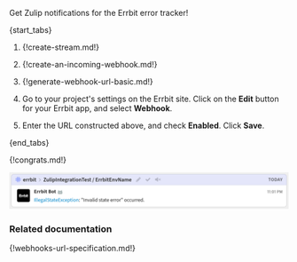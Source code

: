 Get Zulip notifications for the Errbit error tracker!

{start_tabs}

1. {!create-stream.md!}

1. {!create-an-incoming-webhook.md!}

1. {!generate-webhook-url-basic.md!}

1. Go to your project's settings on the Errbit site. Click on the
   **Edit** button for your Errbit app, and select **Webhook**.

1. Enter the URL constructed above, and check **Enabled**.
   Click **Save**.

{end_tabs}

{!congrats.md!}

![](/static/images/integrations/errbit/001.png)

### Related documentation

{!webhooks-url-specification.md!}